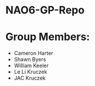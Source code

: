 # NAO6-GP-Repo

# Group Members:
- Cameron Harter
- Shawn Byers
- William Keeler
- Le Li Kruczek
- JAC Kruczek
